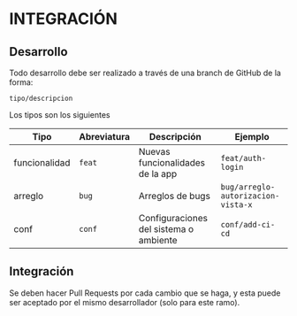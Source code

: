 # INTEGRACIÓN

## Desarrollo

Todo desarrollo debe ser realizado a través de una branch de GitHub de la forma:

`tipo/descripcion`

Los tipos son los siguientes

| Tipo | Abreviatura | Descripción | Ejemplo |
|-------|-------------|-------------|-------------|
| funcionalidad | `feat` | Nuevas funcionalidades de la app | `feat/auth-login`
| arreglo | `bug` | Arreglos de bugs | `bug/arreglo-autorizacion-vista-x`
| conf | `conf` | Configuraciones del sistema o ambiente | `conf/add-ci-cd`


## Integración

Se deben hacer Pull Requests por cada cambio que se haga, y esta puede ser aceptado por el mismo desarrollador (solo para este ramo).

